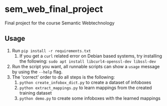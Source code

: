# sem_web_final_project
Final project for the course Semantic Webtechnology

## Usage
1. Run `pip install -r requirements.txt`
   1. If you get a `curl` related error on Debian based systems, try installing the following:
    `sudo apt install libcurl4-openssl-dev libssl-dev`
2. Run the script you want, all runnable scripts can show a `usage` message by using the `--help` flag. 
3. The 'correct' order to do all steps is the following:
   1. `python create_infobox_dict.py` to create a dataset of infoboxes
   2. `python extract_mappings.py` to learn mappings from the created training dataset
   3. `python demo.py` to create some infoboxes with the learned mappings
